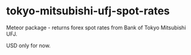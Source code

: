 # tokyo-mitsubishi-ufj-spot-rates
Meteor package - returns forex spot rates from Bank of Tokyo Mitsubishi UFJ.

USD only for now.
